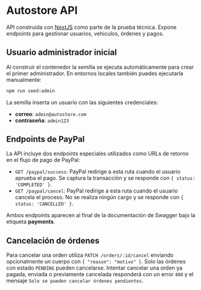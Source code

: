 # Autostore API

API construida con [NestJS](https://nestjs.com/) como parte de la prueba técnica. Expone endpoints para gestionar usuarios, vehiculos, órdenes y pagos.

## Usuario administrador inicial

Al construir el contenedor la semilla se ejecuta automáticamente para crear el primer administrador. 
En entornos locales también puedes ejecutarla manualmente:

```bash
npm run seed:admin
```

La semilla inserta un usuario con las siguientes credenciales:

- **correo**: `admin@autostore.com`
- **contraseña**: `admin123`


## Endpoints de PayPal

La API incluye dos endpoints especiales utilizados como URLs de retorno en el flujo de pago de PayPal:

- `GET /paypal/success`: PayPal redirige a esta ruta cuando el usuario aprueba el pago. Se captura la transacción y se responde con `{ status: 'COMPLETED' }`.
- `GET /paypal/cancel`: PayPal redirige a esta ruta cuando el usuario cancela el proceso. No se realiza ningún cargo y se responde con `{ status: 'CANCELLED' }`.

Ambos endpoints aparecen al final de la documentación de Swagger bajo la etiqueta **payments**.


## Cancelación de órdenes

Para cancelar una orden utiliza `PATCH /orders/:id/cancel` enviando opcionalmente un cuerpo con `{ "reason": "motivo" }`.
Solo las órdenes con estado `PENDING` pueden cancelarse. Intentar cancelar una orden ya pagada, enviada o previamente cancelada
responderá con un error `400` y el mensaje `Solo se pueden cancelar órdenes pendientes`.